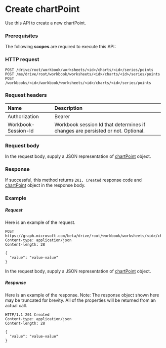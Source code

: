 # Create chartPoint

Use this API to create a new chartPoint.
### Prerequisites
The following **scopes** are required to execute this API: 
### HTTP request
<!-- { "blockType": "ignored" } -->
```http
POST /drive/root/workbook/worksheets/<id>/charts/<id>/series/points
POST /me/drive/root/workbook/worksheets/<id>/charts/<id>/series/points
POST /workbooks/<id>/workbook/worksheets/<id>/charts/<id>/series/points

```
### Request headers
| Name       | Description|
|:---------------|:----------|
| Authorization  | Bearer <code>|
| Workbook-Session-Id  | Workbook session Id that determines if changes are persisted or not. Optional.|

### Request body
In the request body, supply a JSON representation of [chartPoint](../resources/chartpoint.md) object.


### Response
If successful, this method returns `201, Created` response code and [chartPoint](../resources/chartpoint.md) object in the response body.

### Example
##### Request
Here is an example of the request.
<!-- {
  "blockType": "request",
  "name": "create_chartpoint_from_chartseries"
}-->
```http
POST https://graph.microsoft.com/beta/drive/root/workbook/worksheets/<id>/charts/<id>/series/points
Content-type: application/json
Content-length: 28

{
  "value": "value-value"
}
```
In the request body, supply a JSON representation of [chartPoint](../resources/chartpoint.md) object.
##### Response
Here is an example of the response. Note: The response object shown here may be truncated for brevity. All of the properties will be returned from an actual call.
<!-- {
  "blockType": "response",
  "truncated": true,
  "@odata.type": "microsoft.graph.chartpoint"
} -->
```http
HTTP/1.1 201 Created
Content-type: application/json
Content-length: 28

{
  "value": "value-value"
}
```

<!-- uuid: 8fcb5dbc-d5aa-4681-8e31-b001d5168d79
2015-10-25 14:57:30 UTC -->
<!-- {
  "type": "#page.annotation",
  "description": "Create chartPoint",
  "keywords": "",
  "section": "documentation",
  "tocPath": ""
}-->